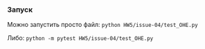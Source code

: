 ### Запуск
Можно запустить просто файл: `python HW5/issue-04/test_OHE.py`

Либо: `python -m pytest HW5/issue-04/test_OHE.py`